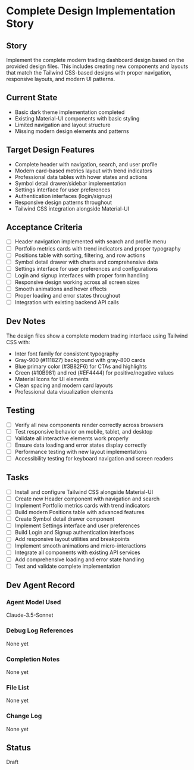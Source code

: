 # Complete Design Implementation Story

## Story
Implement the complete modern trading dashboard design based on the provided design files. This includes creating new components and layouts that match the Tailwind CSS-based designs with proper navigation, responsive layouts, and modern UI patterns.

## Current State
- Basic dark theme implementation completed
- Existing Material-UI components with basic styling
- Limited navigation and layout structure
- Missing modern design elements and patterns

## Target Design Features
- Complete header with navigation, search, and user profile
- Modern card-based metrics layout with trend indicators
- Professional data tables with hover states and actions
- Symbol detail drawer/sidebar implementation
- Settings interface for user preferences
- Authentication interfaces (login/signup)
- Responsive design patterns throughout
- Tailwind CSS integration alongside Material-UI

## Acceptance Criteria
- [ ] Header navigation implemented with search and profile menu
- [ ] Portfolio metrics cards with trend indicators and proper typography
- [ ] Positions table with sorting, filtering, and row actions
- [ ] Symbol detail drawer with charts and comprehensive data
- [ ] Settings interface for user preferences and configurations
- [ ] Login and signup interfaces with proper form handling
- [ ] Responsive design working across all screen sizes
- [ ] Smooth animations and hover effects
- [ ] Proper loading and error states throughout
- [ ] Integration with existing backend API calls

## Dev Notes
The design files show a complete modern trading interface using Tailwind CSS with:
- Inter font family for consistent typography
- Gray-900 (#111827) background with gray-800 cards
- Blue primary color (#3B82F6) for CTAs and highlights
- Green (#10B981) and red (#EF4444) for positive/negative values
- Material Icons for UI elements
- Clean spacing and modern card layouts
- Professional data visualization elements

## Testing
- [ ] Verify all new components render correctly across browsers
- [ ] Test responsive behavior on mobile, tablet, and desktop
- [ ] Validate all interactive elements work properly
- [ ] Ensure data loading and error states display correctly
- [ ] Performance testing with new layout implementations
- [ ] Accessibility testing for keyboard navigation and screen readers

## Tasks
- [ ] Install and configure Tailwind CSS alongside Material-UI
- [ ] Create new Header component with navigation and search
- [ ] Implement Portfolio metrics cards with trend indicators
- [ ] Build modern Positions table with advanced features
- [ ] Create Symbol detail drawer component
- [ ] Implement Settings interface and user preferences
- [ ] Build Login and Signup authentication interfaces
- [ ] Add responsive layout utilities and breakpoints
- [ ] Implement smooth animations and micro-interactions
- [ ] Integrate all components with existing API services
- [ ] Add comprehensive loading and error state handling
- [ ] Test and validate complete implementation

## Dev Agent Record

### Agent Model Used
Claude-3.5-Sonnet

### Debug Log References
None yet

### Completion Notes
None yet

### File List
None yet

### Change Log
None yet

## Status
Draft